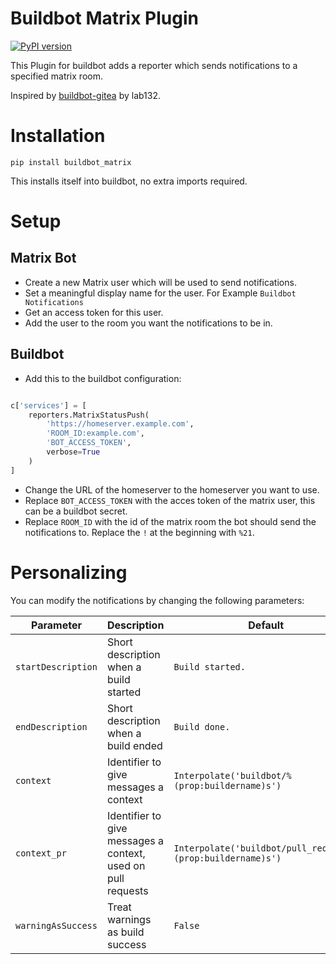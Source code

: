 # Buildbot Matrix Plugin
[![PyPI version](https://badge.fury.io/py/buildbot-matrix.svg)](https://badge.fury.io/py/buildbot-matrix)

This Plugin for buildbot adds a reporter which sends notifications to a specified matrix room.

Inspired by [buildbot-gitea](https://github.com/lab132/buildbot-gitea) by lab132.

# Installation
```
pip install buildbot_matrix
```

This installs itself into buildbot, no extra imports required.

# Setup

## Matrix Bot
* Create a new Matrix user which will be used to send notifications.
* Set a meaningful display name for the user. For Example `Buildbot Notifications`
* Get an access token for this user.
* Add the user to the room you want the notifications to be in.

## Buildbot
* Add this to the buildbot configuration:

```py

c['services'] = [
	reporters.MatrixStatusPush(
		'https://homeserver.example.com',
		'ROOM_ID:example.com',
		'BOT_ACCESS_TOKEN',
		verbose=True
	)
]
```

* Change the URL of the homeserver to the homeserver you want to use.
* Replace `BOT_ACCESS_TOKEN` with the acces token of the matrix user, this can be a buildbot secret.
* Replace `ROOM_ID` with the id of the matrix room the bot should send the notifications to. Replace the `!` at the beginning with `%21`. 

# Personalizing

You can modify the notifications by changing the following parameters:

| Parameter | Description | Default |
| --- | --- | --- |
| `startDescription` | Short description when a build started | `Build started.` |
| `endDescription` | Short description when a build ended | `Build done.` |
| `context` | Identifier to give messages a context | `Interpolate('buildbot/%(prop:buildername)s')` |
| `context_pr` | Identifier to give messages a context, used on pull requests | `Interpolate('buildbot/pull_request/%(prop:buildername)s')` |
| `warningAsSuccess` | Treat warnings as build success | `False` |
